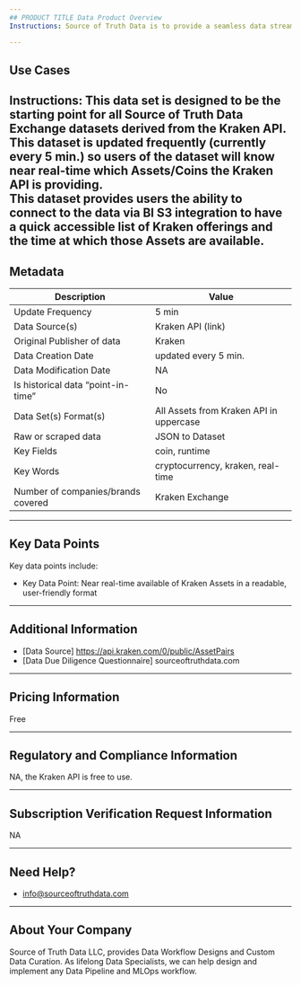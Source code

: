 ```yaml
---
## PRODUCT TITLE Data Product Overview
Instructions: Source of Truth Data is to provide a seamless data stream of Assets/Coins available from the Kraken API. 

---
```

## Use Cases
Instructions: This data set is designed to be the starting point for all Source of Truth Data Exchange datasets derived from the Kraken API.
This dataset is updated frequently (currently every 5 min.) so users of the dataset will know near real-time which Assets/Coins the Kraken 
API is providing.  
This dataset provides users the ability to connect to the data via BI S3 integration to have a quick accessible list of Kraken offerings and 
the time at which those Assets are available.
---
## Metadata

Description | Value 
----|-----
Update Frequency | 5 min
Data Source(s) | Kraken API (link)
Original Publisher of data | Kraken
Data Creation Date | updated every 5 min.
Data Modification Date | NA
Is historical data “point-in-time” | No
Data Set(s) Format(s) | All Assets from Kraken API in uppercase
Raw or scraped data | JSON to Dataset
Key Fields | coin, runtime
Key Words | cryptocurrency, kraken, real-time
Number of companies/brands covered | Kraken Exchange

---
## Key Data Points
Key data points include: 

* Key Data Point: Near real-time available of Kraken Assets in a readable, user-friendly format


---
## Additional Information

* [Data Source] https://api.kraken.com/0/public/AssetPairs
* [Data Due Diligence Questionnaire] sourceoftruthdata.com

---
## Pricing Information
Free

---
## Regulatory and Compliance Information
NA, the Kraken API is free to use.

---
## Subscription Verification Request Information
NA

---
## Need Help?
* info@sourceoftruthdata.com

---
## About Your Company
Source of Truth Data LLC, provides Data Workflow Designs and Custom Data Curation.  As lifelong Data Specialists, we can help design and implement any Data Pipeline and MLOps workflow.

